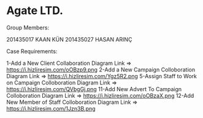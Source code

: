 # Agate LTD.

Group Members:

201435017 KAAN KÜN
201435027 HASAN ARINÇ

Case Requirements:

1-Add a New Client
    Collaboration Diagram Link => https://i.hizliresim.com/oOBzp9.png
2-Add a New Campaign
    Colloboration Diagram Link => https://i.hizliresim.com/Ygz5R2.png
5-Assign Staff to Work on Campaign 
    Colloboration Diagram Link => https://i.hizliresim.com/QVbgGj.png
11-Add New Advert To Campaign
    Colloboration Diagram Link => https://i.hizliresim.com/oOBzaX.png
12-Add New Member of Staff
    Colloboration Diagram Link => https://i.hizliresim.com/1Jzn3B.png
